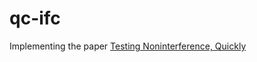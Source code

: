 # qc-ifc

Implementing the paper [Testing Noninterference, Quickly](https://arxiv.org/abs/1409.0393)
